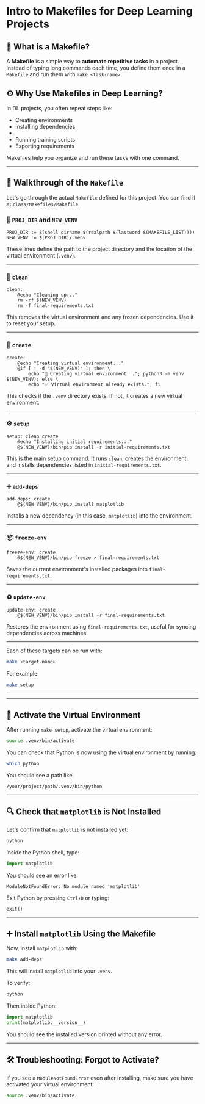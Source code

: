 # Intro to Makefiles for Deep Learning Projects

## 🧾 What is a Makefile?

A **Makefile** is a simple way to **automate repetitive tasks** in a project.  
Instead of typing long commands each time, you define them once in a `Makefile` and run them with `make <task-name>`.

## ⚙️ Why Use Makefiles in Deep Learning?

In DL projects, you often repeat steps like:
- Creating environments
- Installing dependencies
- 
- Running training scripts
- Exporting requirements

Makefiles help you organize and run these tasks with one command.

---

## 📁 Walkthrough of the `Makefile`

Let's go through the actual `Makefile` defined for this project. You can find it at `class/Makefiles/Makefile`.

### 🔹 `PROJ_DIR` and `NEW_VENV`
```make
PROJ_DIR := $(shell dirname $(realpath $(lastword $(MAKEFILE_LIST))))
NEW_VENV := $(PROJ_DIR)/.venv
```
These lines define the path to the project directory and the location of the virtual environment (`.venv`).

---

### 🧹 `clean`

```make
clean:
	@echo "Cleaning up..."
	rm -rf $(NEW_VENV)
	rm -f final-requirements.txt
```
This removes the virtual environment and any frozen dependencies. Use it to reset your setup.

---

### 🧪 `create`

```make
create:
	@echo "Creating virtual environment..."
	@if [ ! -d "$(NEW_VENV)" ]; then \
  		echo "🔧 Creating virtual environment..."; python3 -m venv $(NEW_VENV); else \
		echo "✅ Virtual environment already exists."; fi
```
This checks if the `.venv` directory exists. If not, it creates a new virtual environment.

---

### ⚙️ `setup`

```make
setup: clean create
	@echo "Installing initial requirements..."
	@$(NEW_VENV)/bin/pip install -r initial-requirements.txt
```
This is the main setup command. It runs `clean`, creates the environment, and installs dependencies listed in `initial-requirements.txt`.

---

### ➕ `add-deps`

```make
add-deps: create
	@$(NEW_VENV)/bin/pip install matplotlib
```
Installs a new dependency (in this case, `matplotlib`) into the environment.

---

### 📦 `freeze-env`

```make
freeze-env: create
	@$(NEW_VENV)/bin/pip freeze > final-requirements.txt
```
Saves the current environment's installed packages into `final-requirements.txt`.

---

### ♻️ `update-env`

```make
update-env: create
	@$(NEW_VENV)/bin/pip install -r final-requirements.txt
```
Restores the environment using `final-requirements.txt`, useful for syncing dependencies across machines.

---

Each of these targets can be run with:

```bash
make <target-name>
```

For example:
```bash
make setup
```

---

---

## 🧪 Activate the Virtual Environment

After running `make setup`, activate the virtual environment:

```bash
source .venv/bin/activate
```

You can check that Python is now using the virtual environment by running:

```bash
which python
```

You should see a path like:

```
/your/project/path/.venv/bin/python
```

---

## 🔍 Check that `matplotlib` is Not Installed

Let's confirm that `matplotlib` is not installed yet:

```bash
python
```

Inside the Python shell, type:

```python
import matplotlib
```

You should see an error like:

```
ModuleNotFoundError: No module named 'matplotlib'
```

Exit Python by pressing `Ctrl+D` or typing:

```python
exit()
```

---

## ➕ Install `matplotlib` Using the Makefile

Now, install `matplotlib` with:

```bash
make add-deps
```

This will install `matplotlib` into your `.venv`.

To verify:

```bash
python
```

Then inside Python:

```python
import matplotlib
print(matplotlib.__version__)
```

You should see the installed version printed without any error.

---

## 🛠 Troubleshooting: Forgot to Activate?

If you see a `ModuleNotFoundError` even after installing, make sure you have activated your virtual environment:

```bash
source .venv/bin/activate
```
